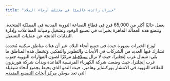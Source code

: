 ```yaml
---
title: "خبرات رائدة عالميًا في مختلف أرجاء البلاد"
---
```

يعمل حاليًا أكثر من 65,000 فردٍ في قطاع الصناعة النووية المدنية في المملكة المتحدة. وتتمتع هذه العمالة الماهرة بخبرات في تصنيع الوقود وتشغيل وصيانة المفاعلات وإدارة النفايات الناتجة عن عمليات التشغيل.

تُوزع الخبرات بصورة جيدة في جميع أنحاء البلاد، غير أن هناك مناطق سكنية مُحددة تشارك فيها العديد من الشركات في الأبحاث والتطوير والتفكير. وتشمل هذه المناطق ما يلي:
شمال غرب إنجلترا، حيث لا تزال [سيلافيلد](http://www.sellafieldsites.com/) مركزًا لصون المهارات النووية
جنوب غرب إنجلترا، حيث وضعت شركة الكهرباء الفرنسية القاعدة وبدأت شركة هوريزون للطاقة النووية في الانتشار
يوركشاير وهامبر، حيث النمو الذي يحيط بجميع أنحاء شيفيلد التي تعد موطن [مركز أبحاث التصنيع المتقدم](http://www.amrc.co.uk/)


